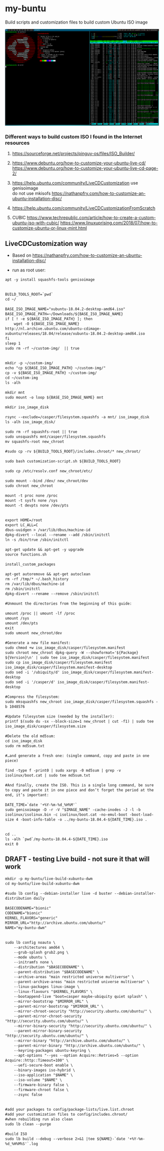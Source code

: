 # my-buntu
Build scripts and customization files to build custom Ubuntu ISO image

![screenshot](my-buntu-dwm-2019-07-02-133014_1440x900_scrot.png)


### Different ways to build custom ISO I found in the Internet resources

1. https://sourceforge.net/projects/pinguy-os/files/ISO_Builder/

2. https://www.debuntu.org/how-to-customize-your-ubuntu-live-cd/
https://www.debuntu.org/how-to-customize-your-ubuntu-live-cd-page-2/

3. https://help.ubuntu.com/community/LiveCDCustomization
use genisoimage  
do not use mkisofs
https://nathanpfry.com/how-to-customize-an-ubuntu-installation-disc/

4. https://help.ubuntu.com/community/LiveCDCustomizationFromScratch

5. CUBIC
https://www.techrepublic.com/article/how-to-create-a-custom-ubuntu-iso-with-cubic/
https://www.linuxuprising.com/2018/07/how-to-customize-ubuntu-or-linux-mint.html

## LiveCDCustomization way 

* Based on https://nathanpfry.com/how-to-customize-an-ubuntu-installation-disc/

* run as root user:

```
apt -y install squashfs-tools genisoimage


BUILD_TOOLS_ROOT=`pwd`
cd ~/

BASE_ISO_IMAGE_NAME="xubuntu-18.04.2-desktop-amd64.iso"
BASE_ISO_IMAGE_PATH=~/Downloads/${BASE_ISO_IMAGE_NAME}
if [ ! -e ${BASE_ISO_IMAGE_PATH} ]; then
	wget -O ${BASE_ISO_IMAGE_NAME} http://nl.archive.ubuntu.com/ubuntu-cdimage-xubuntu/releases/18.04/release/xubuntu-18.04.2-desktop-amd64.iso 
fi 
sleep 1 
sudo rm -rf ~/custom-img/  || true 


mkdir -p ~/custom-img/
echo "cp ${BASE_ISO_IMAGE_PATH} ~/custom-img/"
cp -v ${BASE_ISO_IMAGE_PATH} ~/custom-img/
cd ~/custom-img
ls -alh 

mkdir mnt
sudo mount -o loop ${BASE_ISO_IMAGE_NAME} mnt

mkdir iso_image_disk

rsync --exclude=/casper/filesystem.squashfs -a mnt/ iso_image_disk
ls -alh iso_image_disk/

sudo rm -rf squashfs-root || true 
sudo unsquashfs mnt/casper/filesystem.squashfs
mv squashfs-root new_chroot

#sudo cp -rv ${BUILD_TOOLS_ROOT}/includes.chroot/* new_chroot/

sudo bash customization-script.sh ${BUILD_TOOLS_ROOT}

sudo cp /etc/resolv.conf new_chroot/etc/

sudo mount --bind /dev/ new_chroot/dev
sudo chroot new_chroot

mount -t proc none /proc
mount -t sysfs none /sys
mount -t devpts none /dev/pts


export HOME=/root
export LC_ALL=C
dbus-uuidgen > /var/lib/dbus/machine-id
dpkg-divert --local --rename --add /sbin/initctl
ln -s /bin/true /sbin/initctl

apt-get update && apt-get -y upgrade
source functions.sh

install_custom_packages

apt-get autoremove && apt-get autoclean
rm -rf /tmp/* ~/.bash_history
rm /var/lib/dbus/machine-id
rm /sbin/initctl
dpkg-divert --rename --remove /sbin/initctl

#Unmount the directories from the beginning of this guide:

umount /proc || umount -lf /proc
umount /sys
umount /dev/pts
exit
sudo umount new_chroot/dev

#Generate a new file manifest:
sudo chmod +w iso_image_disk/casper/filesystem.manifest
sudo chroot new_chroot dpkg-query -W --showformat='${Package} ${Version}\n' | sudo tee iso_image_disk/casper/filesystem.manifest
sudo cp iso_image_disk/casper/filesystem.manifest iso_image_disk/casper/filesystem.manifest-desktop
sudo sed -i '/ubiquity/d' iso_image_disk/casper/filesystem.manifest-desktop
sudo sed -i '/casper/d' iso_image_disk/casper/filesystem.manifest-desktop

#Compress the filesystem:
sudo mksquashfs new_chroot iso_image_disk/casper/filesystem.squashfs -b 1048576

#Update filesystem size (needed by the installer):
printf $(sudo du -sx --block-size=1 new_chroot | cut -f1) | sudo tee iso_image_disk/casper/filesystem.size

#Delete the old md5sum:
cd iso_image_disk
sudo rm md5sum.txt

#…and generate a fresh one: (single command, copy and paste in one piece)

find -type f -print0 | sudo xargs -0 md5sum | grep -v isolinux/boot.cat | sudo tee md5sum.txt

#And finally, create the ISO. This is a single long command, be sure to copy and paste it in one piece and don’t forget the period at the end, it’s important:

DATE_TIME=`date '+%Y-%m-%d_%H%M'`
sudo genisoimage -D -r -V "$IMAGE_NAME" -cache-inodes -J -l -b isolinux/isolinux.bin -c isolinux/boot.cat -no-emul-boot -boot-load-size 4 -boot-info-table -o ../my-buntu-18.04.4-${DATE_TIME}.iso . 


cd ..
ls -alh `pwd`/my-buntu-18.04.4-${DATE_TIME}.iso
exit 0 

```


## DRAFT - testing Live build - not sure it that will work 

```
mkdir -p my-buntu/live-build-xubuntu-dwm
cd my-buntu/live-build-xubuntu-dwm

#sudo lb config --debian-installer live -d buster --debian-installer-distribution daily

BASECODENAME="bionic"
CODENAME="bionic"
KERNEL_FLAVORS="generic"
MIRROR_URL="http://archive.ubuntu.com/ubuntu/"
NAME="my-buntu-dwm"


sudo lb config noauto \
    --architectures amd64 \
    --grub-splash grub2.png \
    --mode ubuntu \
    --initramfs none \
    --distribution "$BASECODENAME" \
    --parent-distribution "$BASECODENAME" \
    --archive-areas "main restricted universe multiverse" \
    --parent-archive-areas "main restricted universe multiverse" \
    --linux-packages linux-image \
    --linux-flavours "$KERNEL_FLAVORS" \
    --bootappend-live "boot=casper maybe-ubiquity quiet splash" \
    --mirror-bootstrap "$MIRROR_URL" \
    --parent-mirror-bootstrap "$MIRROR_URL" \
    --mirror-chroot-security "http://security.ubuntu.com/ubuntu/" \
    --parent-mirror-chroot-security "http://security.ubuntu.com/ubuntu/" \
    --mirror-binary-security "http://security.ubuntu.com/ubuntu/" \
    --parent-mirror-binary-security "http://security.ubuntu.com/ubuntu/" \
    --mirror-binary "http://archive.ubuntu.com/ubuntu/" \
    --parent-mirror-binary "http://archive.ubuntu.com/ubuntu/" \
    --keyring-packages ubuntu-keyring \
    --apt-options "--yes --option Acquire::Retries=5 --option Acquire::http::Timeout=100" \
    --uefi-secure-boot enable \
    --binary-images iso-hybrid \
    --iso-application "$NAME" \
    --iso-volume "$NAME" \
    --firmware-binary false \
    --firmware-chroot false \
    --zsync false


#add your packages to config/package-lists/live.list.chroot
#add your customization files to config/includes.chroot/
#when rebuilding run also clean
sudo lb clean --purge

#build ISO
sudo lb build --debug --verbose 2>&1 |tee ${NAME}-`date '+%Y-%m-%d_%H%M%S'`.log

```

